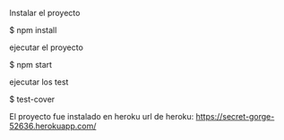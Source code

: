 Instalar el proyecto

$ npm install

ejecutar el proyecto 

$ npm start

ejecutar los test

$ test-cover

El proyecto fue instalado en heroku
url de heroku: https://secret-gorge-52636.herokuapp.com/